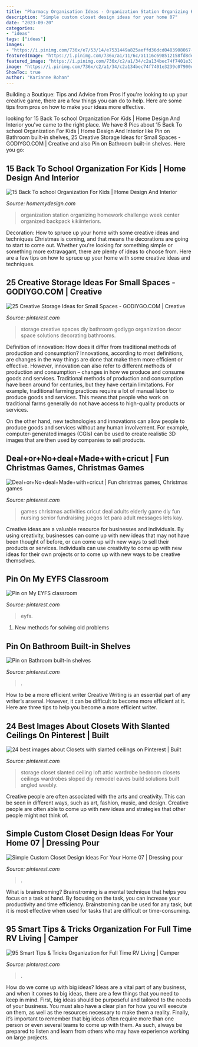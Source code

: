 ```yaml
---
title: "Pharmacy Organisation Ideas - Organization Station Organizing Homework Challenge Week Center Organized Backpack Kikiinteriors"
description: "Simple custom closet design ideas for your home 07"
date: "2023-09-20"
categories:
- "ideas"
tags: ["ideas"]
images:
- "https://i.pinimg.com/736x/e7/53/14/e7531449a825aeffd36dcd0483908067--classroom.jpg"
featuredImage: "https://i.pinimg.com/736x/a1/11/6c/a1116c698512158fd8deb8cc306ba6c8.jpg"
featured_image: "https://i.pinimg.com/736x/c2/a1/34/c2a134bec74f7401e3239c07900d625b.jpg"
image: "https://i.pinimg.com/736x/c2/a1/34/c2a134bec74f7401e3239c07900d625b.jpg"
ShowToc: true
author: "Karianne Rohan"
---
```



Building a Boutique: Tips and Advice from Pros
If you're looking to up your creative game, there are a few things you can do to help. Here are some tips from pros on how to make your ideas more effective.

	

		
looking for 15 Back To school Organization For Kids | Home Design And Interior you've came to the right place. We have 8 Pics about 15 Back To school Organization For Kids | Home Design And Interior like Pin on Bathroom built-in shelves, 25 Creative Storage Ideas for Small Spaces - GODIYGO.COM | Creative and also Pin on Bathroom built-in shelves. Here you go:
		
    
## 15 Back To School Organization For Kids | Home Design And Interior

<img loading=lazy src="http://homemydesign.com/wp-content/uploads/2015/08/back-to-school-organization-center.jpg" onerror="this.onerror=null;this.src='https://tse2.mm.bing.net/th?id=OIP.mepOt4zQQGYkD82x5kBapQHaLH&amp;pid=15.1';" alt="15 Back To school Organization For Kids | Home Design And Interior">

_Source: homemydesign.com_

>organization station organizing homework challenge week center organized backpack kikiinteriors. 

	

Decoration: How to spruce up your home with some creative ideas and techniques
Christmas is coming, and that means the decorations are going to start to come out. Whether you're looking for something simple or something more extravagant, there are plenty of ideas to choose from. Here are a few tips on how to spruce up your home with some creative ideas and techniques.

    
## 25 Creative Storage Ideas For Small Spaces - GODIYGO.COM | Creative

<img loading=lazy src="https://i.pinimg.com/736x/b6/a8/3d/b6a83ddc8a4191541988077c06efae00.jpg" onerror="this.onerror=null;this.src='https://tse4.mm.bing.net/th?id=OIP.hOg_VHxx2F-XmwzJyLYrqgHaJ3&amp;pid=15.1';" alt="25 Creative Storage Ideas for Small Spaces - GODIYGO.COM | Creative">

_Source: pinterest.com_

>storage creative spaces diy bathroom godiygo organization decor space solutions decorating bathrooms. 

	

Definition of innovation: How does it differ from traditional methods of production and consumption?
Innovations, according to most definitions, are changes in the way things are done that make them more efficient or effective. However, innovation can also refer to different methods of production and consumption – changes in how we produce and consume goods and services.
Traditional methods of production and consumption have been around for centuries, but they have certain limitations. For example, traditional farming practices require a lot of manual labor to produce goods and services. This means that people who work on traditional farms generally do not have access to high-quality products or services.

On the other hand, new technologies and innovations can allow people to produce goods and services without any human involvement. For example, computer-generated images (CGIs) can be used to create realistic 3D images that are then used by companies to sell products.

    
## Deal+or+No+deal+Made+with+cricut | Fun Christmas Games, Christmas Games

<img loading=lazy src="https://i.pinimg.com/736x/c2/a1/34/c2a134bec74f7401e3239c07900d625b.jpg" onerror="this.onerror=null;this.src='https://tse2.mm.bing.net/th?id=OIP.kHT9gw6TAjG34FTdGCTHjQHaJ3&amp;pid=15.1';" alt="Deal+or+No+deal+Made+with+cricut | Fun christmas games, Christmas games">

_Source: pinterest.com_

>games christmas activities cricut deal adults elderly game diy fun nursing senior fundraising juegos let para adult messages lets kay. 

	

Creative ideas are a valuable resource for businesses and individuals. By using creativity, businesses can come up with new ideas that may not have been thought of before, or can come up with new ways to sell their products or services. Individuals can use creativity to come up with new ideas for their own projects or to come up with new ways to be creative themselves.

    
## Pin On My EYFS Classroom

<img loading=lazy src="https://i.pinimg.com/736x/e7/53/14/e7531449a825aeffd36dcd0483908067--classroom.jpg" onerror="this.onerror=null;this.src='https://tse1.mm.bing.net/th?id=OIP.Ezy5xjJsN3QnANWUhyPv7gHaJ3&amp;pid=15.1';" alt="Pin on My EYFS classroom">

_Source: pinterest.com_

>eyfs. 

	

1. New methods for solving old problems

    
## Pin On Bathroom Built-in Shelves

<img loading=lazy src="https://i.pinimg.com/736x/17/d4/92/17d492b63f7ed3ffa932e3fb12400b2a.jpg" onerror="this.onerror=null;this.src='https://tse2.mm.bing.net/th?id=OIP.w_zMlVHd7F6ATvkzs33AqAHaLG&amp;pid=15.1';" alt="Pin on Bathroom built-in shelves">

_Source: pinterest.com_

>. 

	

How to be a more efficient writer
Creative Writing is an essential part of any writer’s arsenal. However, it can be difficult to become more efficient at it. Here are three tips to help you become a more efficient writer.

    
## 24 Best Images About Closets With Slanted Ceilings On Pinterest | Built

<img loading=lazy src="https://i.pinimg.com/736x/a1/11/6c/a1116c698512158fd8deb8cc306ba6c8.jpg" onerror="this.onerror=null;this.src='https://tse2.mm.bing.net/th?id=OIP.lR-cFryO50ng07BA6ZKVpgHaJ3&amp;pid=15.1';" alt="24 best images about Closets with slanted ceilings on Pinterest | Built">

_Source: pinterest.com_

>storage closet slanted ceiling loft attic wardrobe bedroom closets ceilings wardrobes sloped diy remodel eaves build solutions built angled weebly. 

	

Creative people are often associated with the arts and creativity. This can be seen in different ways, such as art, fashion, music, and design. Creative people are often able to come up with new ideas and strategies that other people might not think of.

    
## Simple Custom Closet Design Ideas For Your Home 07 | Dressing Pour

<img loading=lazy src="https://i.pinimg.com/736x/db/c3/5b/dbc35bbad40c96933e84627bbc4e06b7.jpg" onerror="this.onerror=null;this.src='https://tse1.mm.bing.net/th?id=OIP.K3QUXnWBs8XbM2aCOSBSxwHaJ3&amp;pid=15.1';" alt="Simple Custom Closet Design Ideas For Your Home 07 | Dressing pour">

_Source: pinterest.com_

>. 

	

What is brainstroming? Brainstroming is a mental technique that helps you focus on a task at hand. By focusing on the task, you can increase your productivity and time efficiency. Brainstroming can be used for any task, but it is most effective when used for tasks that are difficult or time-consuming.

    
## 95 Smart Tips &amp; Tricks Organization For Full Time RV Living | Camper

<img loading=lazy src="https://i.pinimg.com/736x/49/7a/0c/497a0cd5376f986fbee137c2309e5486.jpg" onerror="this.onerror=null;this.src='https://tse3.mm.bing.net/th?id=OIP.Q-3ykwColVsIl8-M_fxv3AHaLH&amp;pid=15.1';" alt="95 Smart Tips &amp; Tricks Organization for Full Time RV Living | Camper">

_Source: pinterest.com_

>. 

	

How do we come up with big ideas?
Ideas are a vital part of any business, and when it comes to big ideas, there are a few things that you need to keep in mind. First, big ideas should be purposeful and tailored to the needs of your business. You must also have a clear plan for how you will execute on them, as well as the resources necessary to make them a reality. Finally, it’s important to remember that big ideas often require more than one person or even several teams to come up with them. As such, always be prepared to listen and learn from others who may have experience working on large projects.

